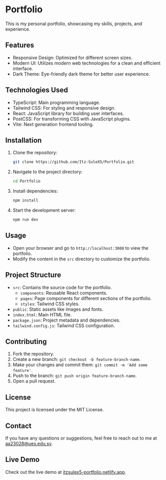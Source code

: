 # Portfolio

This is my personal portfolio, showcasing my skills, projects, and experience.

## Features

- Responsive Design: Optimized for different screen sizes.
- Modern UI: Utilizes modern web technologies for a clean and efficient interface.
- Dark Theme: Eye-friendly dark theme for better user experience.

## Technologies Used

- TypeScript: Main programming language.
- Tailwind CSS: For styling and responsive design.
- React: JavaScript library for building user interfaces.
- PostCSS: For transforming CSS with JavaScript plugins.
- Vite: Next generation frontend tooling.

## Installation

1. Clone the repository:
   ```bash
   git clone https://github.com/Itz-SuleX5/Portfolio.git
   ```
2. Navigate to the project directory:
   ```bash
   cd Portfolio
   ```
3. Install dependencies:
   ```bash
   npm install
   ```
4. Start the development server:
   ```bash
   npm run dev
   ```

## Usage

- Open your browser and go to `http://localhost:3000` to view the portfolio.
- Modify the content in the `src` directory to customize the portfolio.

## Project Structure

- `src`: Contains the source code for the portfolio.
  - `components`: Reusable React components.
  - `pages`: Page components for different sections of the portfolio.
  - `styles`: Tailwind CSS styles.
- `public`: Static assets like images and fonts.
- `index.html`: Main HTML file.
- `package.json`: Project metadata and dependencies.
- `tailwind.config.js`: Tailwind CSS configuration.

## Contributing

1. Fork the repository.
2. Create a new branch: `git checkout -b feature-branch-name`.
3. Make your changes and commit them: `git commit -m 'Add some feature'`.
4. Push to the branch: `git push origin feature-branch-name`.
5. Open a pull request.

## License

This project is licensed under the MIT License.

## Contact

If you have any questions or suggestions, feel free to reach out to me at aa23028@ues.edu.sv.

## Live Demo

Check out the live demo at [itzsulex5-portfolio.netlify.app](https://itzsulex5-portfolio.netlify.app).
